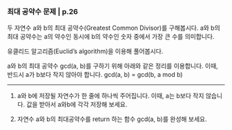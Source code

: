 
### 최대 공약수 문제 | p.26
두 자연수 a와 b의 최대 공약수(Greatest Common Divisor)를 구해봅시다. a와 b의 최대 공약수는 a의 약수인 동시에 b의 약수인 숫자 중에서 가장 큰 수를 의미합니다.

유클리드 알고리즘(Euclid’s algorithm)을 이용해 풀어봅시다.

a와 b의 최대 공약수 gcd(a, b)를 구하기 위해 아래와 같은 정리를 이용합니다. 이때, 반드시 a가 b보다 작지 않아야 합니다.
gcd(a, b) = gcd(b, a mod b)

---

1. a와 b에 저장될 자연수가 한 줄에 하나씩 주어집니다. 이때, a는 b보다 작지 않습니다. 값을 받아서 a와b에 각각 저장해 보세요.

2. 자연수 a와 b의 최대공약수를 return 하는 함수 gcd(a, b)를 완성해 보세요.
